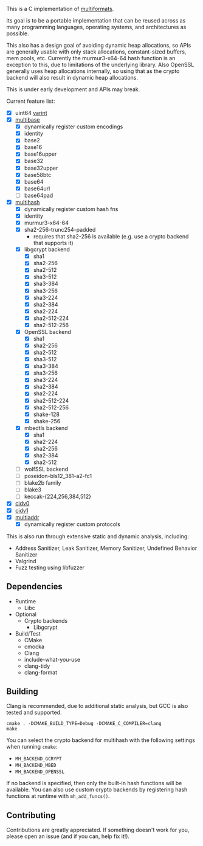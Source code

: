 This is a C implementation of [multiformats](https://github.com/multiformats/multiformats).

Its goal is to be a portable implementation that can be reused across as many programming languages, operating systems, and architectures as possible. 

This also has a design goal of avoiding dynamic heap allocations, so APIs are generally usable with only stack allocations, constant-sized buffers, mem pools, etc. Currently the murmur3-x64-64 hash function is an exception to this, due to limitations of the underlying library. Also OpenSSL generally uses heap allocations internally, so using that as the crypto backend will also result in dynamic heap allocations.

This is under early development and APIs may break.

Current feature list:

* [x] uint64 [varint](https://github.com/multiformats/unsigned-varint)
* [x] [multibase](https://github.com/multiformats/multibase)
  * [x] dynamically register custom encodings
  * [x] identity
  * [x] base2
  * [x] base16
  * [x] base16upper
  * [x] base32
  * [x] base32upper
  * [x] base58btc
  * [x] base64
  * [x] base64url
  * [ ] base64pad
* [x] [multihash](https://github.com/multiformats/multihash)
  * [x] dynamically register custom hash fns
  * [x] identity
  * [x] murmur3-x64-64
  * [x] sha2-256-trunc254-padded
	* requires that sha2-256 is available (e.g. use a crypto backend that supports it)
  * [x] libgcrypt backend
	* [x] sha1
	* [x] sha2-256
	* [x] sha2-512
	* [x] sha3-512
	* [x] sha3-384
	* [x] sha3-256
	* [x] sha3-224
	* [x] sha2-384
	* [x] sha2-224
	* [x] sha2-512-224
	* [x] sha2-512-256
  * [x] OpenSSL backend
  	* [x] sha1
	* [x] sha2-256
	* [x] sha2-512
	* [x] sha3-512
	* [x] sha3-384
	* [x] sha3-256
	* [x] sha3-224
	* [x] sha2-384
	* [x] sha2-224
	* [x] sha2-512-224
	* [x] sha2-512-256
    * [x] shake-128
    * [x] shake-256
  * [x] mbedtls backend
	* [x] sha1
	* [x] sha2-224
	* [x] sha2-256
	* [x] sha2-384
	* [x] sha2-512
  * [ ] wolfSSL backend
  * [ ] poseidon-bls12_381-a2-fc1
  * [ ] blake2b family
  * [ ] blake3
  * [ ] keccak-{224,256,384,512}
* [x] [cidv0](https://github.com/multiformats/cid#cidv0)
* [x] [cidv1](https://github.com/multiformats/cid#cidv1)
* [x] [multiaddr](https://github.com/multiformats/multiaddr)
  * [x] dynamically register custom protocols

This is also run through extensive static and dynamic analysis, including:

* Address Sanitizer, Leak Sanitizer, Memory Sanitizer, Undefined Behavior Sanitizer
* Valgrind
* Fuzz testing using libfuzzer

## Dependencies
- Runtime
  - Libc
- Optional
  - Crypto backends
	- Libgcrypt
- Build/Test
  - CMake
  - cmocka
  - Clang
  - include-what-you-use
  - clang-tidy
  - clang-format

## Building
Clang is recommended, due to additional static analysis, but GCC is also tested and supported.

```
cmake . -DCMAKE_BUILD_TYPE=Debug -DCMAKE_C_COMPILER=clang
make
```

You can select the crypto backend for multihash with the following settings when running `cmake`:

- `MH_BACKEND_GCRYPT`
- `MH_BACKEND_MBED`
- `MH_BACKEND_OPENSSL`

If no backend is specified, then only the built-in hash functions will be available. You can also use custom crypto backends by registering hash functions at runtime with `mh_add_funcs()`.

## Contributing
Contributions are greatly appreciated. If something doesn't work for you, please open an issue (and if you can, help fix it!).
